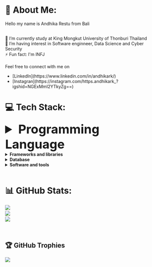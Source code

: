 # 💫 About Me:
Hello my name is Andhika Restu from Bali 

<br>🔭 I’m currently study at King Mongkut University of Thonburi Thailand<br>👯 I’m having interest in Software enginneer, Data Science and Cyber Security<br>⚡ Fun fact: I'm INFJ<br> <br/>
Feel free to connect with me on
<br/> 
<ul>
  <li>[LinkedIn](https://www.linkedin.com/in/andhikark/)</li>
  <li>[Instagran](https://instagram.com/https.andhikark_?igshid=NGExMmI2YTkyZg==)</li>
</ul>

# 💻 Tech Stack:

<details>
  <summary style="font-size: 40px"><strong>Programming Language</strong></summary>
  <p align="left">
    </a> <img src="https://raw.githubusercontent.com/devicons/devicon/master/icons/css3/css3-original-wordmark.svg" alt="css3" width="40" height="40"/> 
    </a> <img src="https://raw.githubusercontent.com/devicons/devicon/master/icons/html5/html5-original-wordmark.svg" alt="html5" width="40" height="40"/> 
    </a> <img src="https://raw.githubusercontent.com/devicons/devicon/master/icons/javascript/javascript-original.svg" alt="javascript" width="40" height="40"/>
    </a> <img src="https://upload.wikimedia.org/wikipedia/commons/4/4c/Typescript_logo_2020.svg" alt="typescript" width="40" height="40"/>
    </a> <img src="https://raw.githubusercontent.com/devicons/devicon/master/icons/java/java-original.svg" alt="java" width="40" height="40"/>
    </a> <img src="https://raw.githubusercontent.com/devicons/devicon/master/icons/mysql/mysql-original-wordmark.svg" alt="mysql" width="40" height="40"/> 
    </a> <img src="https://raw.githubusercontent.com/devicons/devicon/master/icons/python/python-original.svg" alt="python" width="40" height="40"/> 
  
  </p>
</details>

<details>
  <summary><strong>Frameworks and libraries</strong></summary>
  <p align="left">
    </a> <img src="https://cdn.jsdelivr.net/gh/devicons/devicon/icons/react/react-original.svg" alt="react" width="40" height="40"/> 
    </a> <img src="https://cdn.jsdelivr.net/gh/devicons/devicon/icons/nodejs/nodejs-original.svg" alt="node" width="40" height="40"/> 
    </a> <img src="https://cdn.jsdelivr.net/gh/devicons/devicon/icons/express/express-original.svg" alt="express" width="40" height="40"/> 

  </p>
</details>

<details>
  <summary><strong>Database</strong></summary>
  <p align="left">
    </a> <img src="https://www.vectorlogo.zone/logos/mariadb/mariadb-icon.svg" alt="mariadb" width="40" height="40"/> 
    </a> <img src="https://cdn.jsdelivr.net/gh/devicons/devicon/icons/mongodb/mongodb-original.svg" alt="mongodb" width="40" height="40"/> 
  </p>
</details>

<details>
  <summary><strong>Software and tools </strong></summary>
  <p align="left">
    </a> <img src="https://cdn.jsdelivr.net/gh/devicons/devicon/icons/vscode/vscode-original.svg" alt="vscode" width="40" height="40"/>
    </a> <img src="https://www.vectorlogo.zone/logos/git-scm/git-scm-icon.svg" alt="git" width="40" height="40"/>
    </a> <img src="https://github.githubassets.com/images/modules/logos_page/GitHub-Mark.png" alt="github" width="40" height="40"/>
    </a> <img src="https://www.vectorlogo.zone/logos/getpostman/getpostman-icon.svg" alt="postman" width="40" height="40"/>
  </p>
</details>

<br>

# 📊 GitHub Stats:
![](https://github-readme-stats.vercel.app/api?username=andhikark&theme=tokyonight&hide_border=false&include_all_commits=true&count_private=false&PAT_1)<br/>
![](https://github-readme-streak-stats.herokuapp.com/?user=andhikark&theme=tokyonight&hide_border=false)<br/>
![](https://github-readme-stats.vercel.app/api/top-langs/?username=andhikark&theme=tokyonight&hide_border=false&include_all_commits=true&count_private=false&layout=compact)

<br>

## 🏆 GitHub Trophies
![](https://github-profile-trophy.vercel.app/?username=andhikark&theme=monokai&no-frame=false&no-bg=false&margin-w=4)

